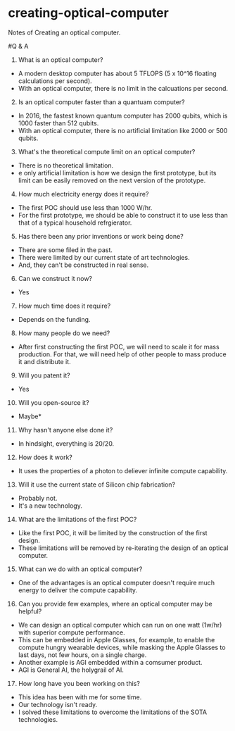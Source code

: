 # creating-optical-computer
Notes of Creating an optical computer.

#Q & A
1. What is an optical computer?

- A modern desktop computer has about 5 TFLOPS (5 x 10^16 floating calculations per second).  
- With an optical computer, there is no limit in the calcuations per second. 

2. Is an optical computer faster than a quantuam computer?

- In 2016, the fastest known quantum computer has 2000 qubits, which is 1000 faster than 512 qubits.
- With an optical computer, there is no artificial limitation like 2000 or 500 qubits.

3. What's the theoretical compute limit on an optical computer?
- There is no theoretical limitation.
- e only artificial limitation is how we design the first prototype, but its limit can be easily removed on the next version of the prototype.

4. How much electricity energy does it require?
- The first POC should use less than 1000 W/hr.
- For the first prototype, we should be able to construct it to use less than that of a typical household refrgierator.

5. Has there been any prior inventions or work being done?
- There are some filed in the past.
- There were limited by our current state of art technologies.
- And, they can't be constructed in real sense.

6. Can we construct it now?
- Yes

7. How much time does it require?
- Depends on the funding.

8. How many people do we need?
- After first constructing the first POC, we will need to scale it for mass production.  For that, we will need help of other people to mass produce it and distribute it.

9. Will you patent it?
- Yes

10. Will you open-source it?
- Maybe*

11. Why hasn't anyone else done it?
- In hindsight, everything is 20/20.

12. How does it work?
- It uses the properties of a photon to deliever infinite compute capability.

13. Will it use the current state of Silicon chip fabrication?
- Probably not. 
- It's a new technology.

14. What are the limitations of the first POC?
- Like the first POC, it will be limited by the construction of the first design.
- These limitations will be removed by re-iterating the design of an optical computer.

15. What can we do with an optical computer?
- One of the advantages is an optical computer doesn't require much energy to deliver the compute capability.

16. Can you provide few examples, where an optical computer may be helpful?
- We can design an optical computer which can run on one watt (1w/hr) with superior compute performance.
- This can be embedded in Apple Glasses, for example, to enable the compute hungry wearable devices, while masking the Apple Glasses to last days, not few hours, on a single charge.
- Another example is AGI embedded within a comsumer product.
- AGI is General AI, the holygrail of AI.

17. How long have you been working on this?
- This idea has been with me for some time.
- Our technology isn't ready.
- I solved these limitations to overcome the limitations of the SOTA technologies.



 
